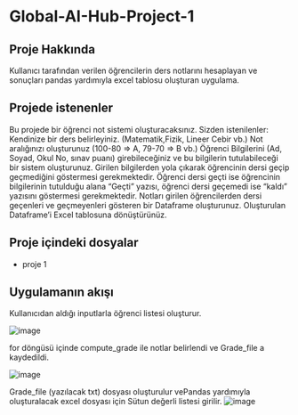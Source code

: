 # Global-AI-Hub-Project-1

## Proje Hakkında
 Kullanıcı tarafından verilen öğrencilerin ders notlarını hesaplayan ve sonuçları pandas yardımıyla excel tablosu oluşturan uygulama.
 
## Projede istenenler

Bu projede bir öğrenci not sistemi oluşturacaksınız. Sizden istenilenler:
Kendinize bir ders belirleyiniz. (Matematik,Fizik, Lineer Cebir vb.) Not aralığınızı oluşturunuz (100-80 ⇒ A, 79-70 ⇒ B vb.) Öğrenci Bilgilerini (Ad, Soyad, Okul No, sınav puanı) girebileceğiniz ve bu bilgilerin tutulabileceği bir sistem oluşturunuz. Girilen bilgilerden yola çıkarak öğrencinin dersi geçip geçmediğini göstermesi gerekmektedir. Öğrenci dersi geçti ise öğrencinin bilgilerinin tutulduğu alana “Geçti” yazısı, öğrenci dersi geçemedi ise “kaldı” yazısını göstermesi gerekmektedir. Notları girilen öğrencilerden dersi geçenleri ve geçmeyenleri gösteren bir Dataframe oluşturunuz. Oluşturulan Dataframe’i Excel tablosuna dönüştürünüz.

## Proje içindeki dosyalar
* proje 1


##  Uygulamanın akışı

Kullanıcıdan aldığı inputlarla öğrenci listesi oluşturur.

![image](https://user-images.githubusercontent.com/93267352/180609585-d81ae4a2-6d50-4d23-bc65-7ed20fa4fd2a.png)


for döngüsü içinde compute_grade ile notlar belirlendi ve Grade_file a kaydedildi.

![image](https://user-images.githubusercontent.com/93267352/180609610-34bf7c23-3413-483c-9c51-ed89cdd45e7c.png)


Grade_file (yazılacak txt) dosyası oluşturulur vePandas yardımıyla oluşturalacak excel dosyası için Sütun değerli listesi girilir.
![image](https://user-images.githubusercontent.com/93267352/180609653-6ec566a4-e0a3-4df1-82cb-6466c6959113.png)


